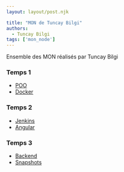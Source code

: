 ```yaml
---
layout: layout/post.njk

title: "MON de Tuncay Bilgi"
authors:
  - Tuncay Bilgi
tags: ['mon_node']
---
```


<!-- début résumé -->

Ensemble des MON réalisés par Tuncay Bilgi

<!-- fin résumé -->


### Temps 1
- [POO](./MON/POO) 
- [Docker](./MON/Docker)

### Temps 2
- [Jenkins](./MON/Jenkins) 
- [Angular](./MON/Angular)

### Temps 3
- [Backend](./MON/Backend)
- [Snapshots](./MON/JestSnapshot)
